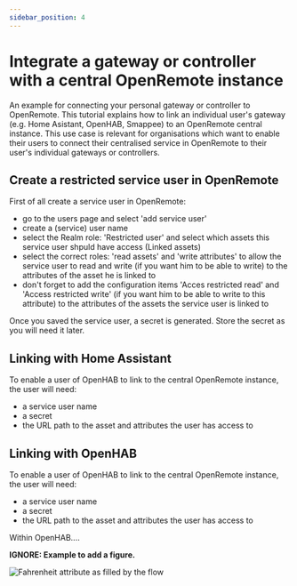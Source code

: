```yaml
---
sidebar_position: 4
---
```


# Integrate a gateway or controller with a central OpenRemote instance

An example for connecting your personal gateway or controller to OpenRemote. This tutorial explains how to link an individual user's gateway (e.g. Home Asistant, OpenHAB, Smappee) to an OpenRemote central instance. 
This use case is relevant for organisations which want to enable their users to connect their centralised service in OpenRemote to their user's individual gateways or controllers.

## Create a restricted service user in OpenRemote

First of all create a service user in OpenRemote:

* go to the users page and select 'add service user'
* create a (service) user name
* select the Realm role: 'Restricted user' and select which assets this service user shpuld have access (Linked assets)
* select the correct roles: 'read assets' and 'write attributes' to allow the service user to read and write (if you want him to be able to write) to the attributes of the asset he is linked to
* don't forget to add the configuration items 'Acces restricted read' and 'Access restricted write' (if you want him to be able to write to this attribute) to the attributes of the assets the service user is linked to

Once you saved the service user, a secret is generated. Store the secret as you will need it later.

## Linking with Home Assistant

To enable a user of OpenHAB to link to the central OpenRemote instance, the user will need:
* a service user name
* a secret
* the URL path to the asset and attributes the user has access to



## Linking with OpenHAB

To enable a user of OpenHAB to link to the central OpenRemote instance, the user will need:
* a service user name
* a secret
* the URL path to the asset and attributes the user has access to

Within OpenHAB....


**IGNORE: Example to add a figure.**

![Fahrenheit attribute as filled by the flow](img/flow-the-fahrenheit-result.png)
